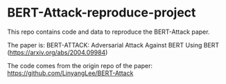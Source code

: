 # BERT-Attack-reproduce-project

This repo contains code and data to reproduce the BERT-Attack paper.

The paper is: BERT-ATTACK: Adversarial Attack Against BERT Using BERT (https://arxiv.org/abs/2004.09984)

The code comes from the origin repo of the paper: https://github.com/LinyangLee/BERT-Attack
